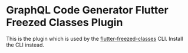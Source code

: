 # GraphQL Code Generator Flutter Freezed Classes Plugin

This is the plugin which is used by the [flutter-freezed-classes](https://www.npmjs.com/package/flutter-freezed-classes) CLI. Install the CLI instead.
